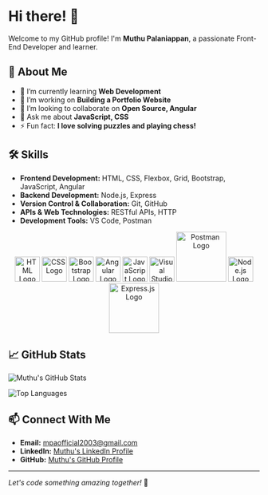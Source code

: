 # Hi there! 👋

Welcome to my GitHub profile! I'm **Muthu Palaniappan**, a passionate Front-End Developer and learner.

## 🚀 About Me
- 🌱 I’m currently learning **Web Development**
- 🔭 I’m working on **Building a Portfolio Website**
- 👯 I’m looking to collaborate on **Open Source, Angular**
- 💬 Ask me about **JavaScript, CSS**
- ⚡ Fun fact: **I love solving puzzles and playing chess!**

## 🛠️ Skills
- **Frontend Development:** HTML, CSS, Flexbox, Grid, Bootstrap, JavaScript, Angular
- **Backend Development:** Node.js, Express
- **Version Control & Collaboration:** Git, GitHub
- **APIs & Web Technologies:** RESTful APIs, HTTP
- **Development Tools:** VS Code, Postman

<p align="center">
  <img src="https://upload.wikimedia.org/wikipedia/commons/6/61/HTML5_logo_and_wordmark.svg" alt="HTML Logo" width="50" />
  <img src="https://upload.wikimedia.org/wikipedia/commons/6/62/CSS3_logo.svg" alt="CSS Logo" width="50" />
  <img src="https://upload.wikimedia.org/wikipedia/commons/thumb/b/b2/Bootstrap_logo.svg/768px-Bootstrap_logo.svg.png" alt="Bootstrap Logo" width="50" />
  <img src="https://upload.wikimedia.org/wikipedia/commons/c/cf/Angular_full_color_logo.svg" alt="Angular Logo" width="50" />
  <img src="https://upload.wikimedia.org/wikipedia/commons/6/6a/JavaScript-logo.png" alt="JavaScript Logo" width="50" />
  <img src="https://upload.wikimedia.org/wikipedia/commons/9/9a/Visual_Studio_Code_1.35_icon.svg" alt="Visual Studio Code Logo" width="50" />
  <img src="https://upload.wikimedia.org/wikipedia/commons/c/c2/Postman_%28software%29.png" alt="Postman Logo" width="100" />
  <img src="https://upload.wikimedia.org/wikipedia/commons/d/d9/Node.js_logo.svg" alt="Node.js Logo" width="50" />
  <img src="https://upload.wikimedia.org/wikipedia/commons/6/64/Expressjs.png" alt="Express.js Logo" width="100" />
</p>

## 📈 GitHub Stats
![Muthu's GitHub Stats](https://github-readme-stats.vercel.app/api?username=mpastack&show_icons=true&theme=radical)

![Top Languages](https://github-readme-stats.vercel.app/api/top-langs/?username=mpastack&layout=compact&theme=radical)

## 📫 Connect With Me
- **Email:** mpaofficial2003@gmail.com
- **LinkedIn:** [Muthu's LinkedIn Profile](https://www.linkedin.com/in/mpastack)
- **GitHub:** [Muthu's GitHub Profile](https://github.com/mpastack)

---

*Let's code something amazing together!* 🌟
